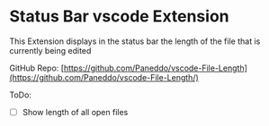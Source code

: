 # Status Bar vscode Extension

This Extension displays in the status bar the length of the file that is currently being edited

GitHub Repo: [https://github.com/Paneddo/vscode-File-Length](https://github.com/Paneddo/vscode-File-Length/)

ToDo:
- [ ] Show length of all open files
